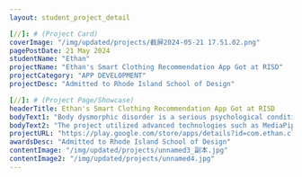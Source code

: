 ```yaml
---
layout: student_project_detail

[//]: # (Project Card)
coverImage: "/img/updated/projects/截屏2024-05-21 17.51.02.png"
pagePostDate: 21 May 2024
studentName: "Ethan"
projectName: "Ethan's Smart Clothing Recommendation App Got at RISD"
projectCategory: "APP DEVELOPMENT"
projectDesc: "Admitted to Rhode Island School of Design"

[//]: # (Project Page/Showcase)
headerTitle: Ethan's Smart Clothing Recommendation App Got at RISD
bodyText1: "Body dysmorphic disorder is a serious psychological condition that involves an intense preoccupation with one's appearance. Ethan, recognizing that many people are troubled by issues of self-perception regarding their appearance, decided to develop this personalized clothing application."
bodyText2: "The project utilized advanced technologies such as MediaPipe and TensorFlow for capturing and analyzing body proportions, subsequently managing data through Firebase. During development, Ethan faced challenges in accurately capturing body proportions and enhancing the accuracy of recommendations. He resolved these issues through continuous adjustments and optimizations of the algorithms."
projectURL: "https://play.google.com/store/apps/details?id=com.ethan.cloth.recommendation&pli=1"
awardsDesc: "Admitted to Rhode Island School of Design"
contentImage: "/img/updated/projects/unnamed3_副本.jpg"
contentImage2: "/img/updated/projects/unnamed4.jpg"
---
```

